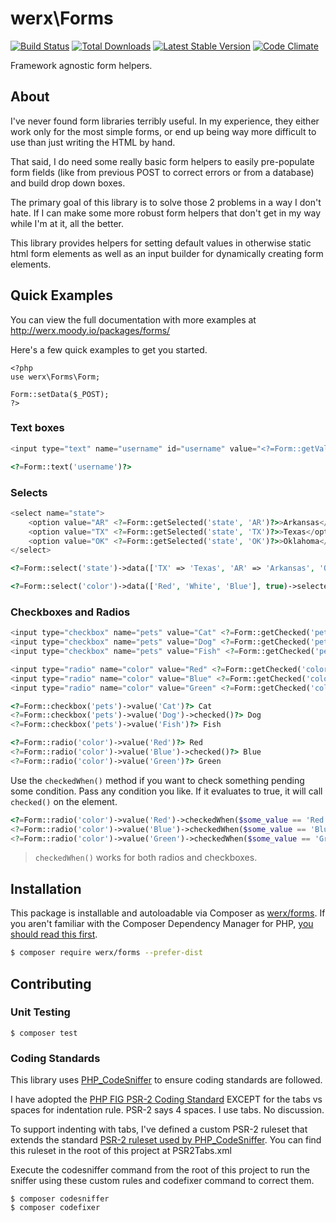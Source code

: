 # werx\Forms

[![Build Status](https://img.shields.io/travis/werx/forms.svg?style=flat-square)](https://travis-ci.org/werx/forms) [![Total Downloads](https://img.shields.io/packagist/dt/werx/forms.svg?style=flat-square)](https://packagist.org/packages/werx/forms) [![Latest Stable Version](https://img.shields.io/github/tag/werx/forms.svg?label=version&style=flat-square)](https://packagist.org/packages/werx/forms) [![Code Climate](https://img.shields.io/codeclimate/github/werx/forms.svg?style=flat-square)](https://codeclimate.com/github/werx/forms/code)

Framework agnostic form helpers.

## About
I've never found form libraries terribly useful. In my experience, they either work only for the most simple forms, or end up being way more difficult to use than just writing the HTML by hand.

That said, I do need some really basic form helpers to easily pre-populate form fields (like from previous POST to correct errors or from a database) and build drop down boxes.

The primary goal of this library is to solve those 2 problems in a way I don't hate. If I can make some more robust form helpers that don't get in my way while I'm at it, all the better.

This library provides helpers for setting default values in otherwise static html form elements as well as an input builder for dynamically creating form elements.

## Quick Examples

You can view the full documentation with more examples at <http://werx.moody.io/packages/forms/>

Here's a few quick examples to get you started.

```
<?php
use werx\Forms\Form;

Form::setData($_POST);
?>
```

### Text boxes
``` php
<input type="text" name="username" id="username" value="<?=Form::getValue('username')?>">
```

``` php
<?=Form::text('username')?>
```

### Selects

``` php
<select name="state">
	<option value="AR" <?=Form::getSelected('state', 'AR')?>>Arkansas</option>
	<option value="TX" <?=Form::getSelected('state', 'TX')?>>Texas</option>
	<option value="OK" <?=Form::getSelected('state', 'OK')?>>Oklahoma</option>
</select>
```

``` php
<?=Form::select('state')->data(['TX' => 'Texas', 'AR' => 'Arkansas', 'OK' => 'Oklahoma'])->label('Choose')?>
```

```php
<?=Form::select('color')->data(['Red', 'White', 'Blue'], true)->selected('White')?>
```

### Checkboxes and Radios

``` php
<input type="checkbox" name="pets" value="Cat" <?=Form::getChecked('pets', 'Cat')?> /> Cat
<input type="checkbox" name="pets" value="Dog" <?=Form::getChecked('pets', 'Dog')?> /> Dog
<input type="checkbox" name="pets" value="Fish" <?=Form::getChecked('pets', 'Fish')?> /> Fish
```

``` php
<input type="radio" name="color" value="Red" <?=Form::getChecked('color', 'Red')?> /> Red
<input type="radio" name="color" value="Blue" <?=Form::getChecked('color', 'Blue')?> /> Blue
<input type="radio" name="color" value="Green" <?=Form::getChecked('color', 'Green')?> /> Green
```

``` php
<?=Form::checkbox('pets')->value('Cat')?> Cat
<?=Form::checkbox('pets')->value('Dog')->checked()?> Dog
<?=Form::checkbox('pets')->value('Fish')?> Fish
```

``` php
<?=Form::radio('color')->value('Red')?> Red
<?=Form::radio('color')->value('Blue')->checked()?> Blue
<?=Form::radio('color')->value('Green')?> Green
```

Use the `checkedWhen()` method if you want to check something pending some condition. Pass any condition you like. If it evaluates to true, it will call `checked()` on the element.

``` php
<?=Form::radio('color')->value('Red')->checkedWhen($some_value == 'Red')?> Red
<?=Form::radio('color')->value('Blue')->checkedWhen($some_value == 'Blue')?> Blue
<?=Form::radio('color')->value('Green')->checkedWhen($some_value == 'Green')?> Green
```
> `checkedWhen()` works for both radios and checkboxes.

## Installation
This package is installable and autoloadable via Composer as [werx/forms](https://packagist.org/packages/werx/forms). If you aren't familiar with the Composer Dependency Manager for PHP, [you should read this first](https://getcomposer.org/doc/00-intro.md).

```bash
$ composer require werx/forms --prefer-dist
```


## Contributing

### Unit Testing

	$ composer test

### Coding Standards
This library uses [PHP_CodeSniffer](http://www.squizlabs.com/php-codesniffer) to ensure coding standards are followed.

I have adopted the [PHP FIG PSR-2 Coding Standard](http://www.php-fig.org/psr/psr-2/) EXCEPT for the tabs vs spaces for indentation rule. PSR-2 says 4 spaces. I use tabs. No discussion.

To support indenting with tabs, I've defined a custom PSR-2 ruleset that extends the standard [PSR-2 ruleset used by PHP_CodeSniffer](https://github.com/squizlabs/PHP_CodeSniffer/blob/master/CodeSniffer/Standards/PSR2/ruleset.xml). You can find this ruleset in the root of this project at PSR2Tabs.xml

Execute the codesniffer command from the root of this project to run the sniffer using these custom rules and codefixer command to correct them.


	$ composer codesniffer
	$ composer codefixer
